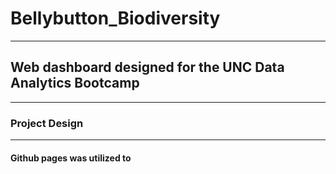 # Bellybutton_Biodiversity
---
## Web dashboard designed for the UNC Data Analytics Bootcamp
---
### Project Design
---
#### Github pages was utilized to  
